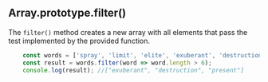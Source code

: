 ## Array.prototype.filter()

The `filter()` method creates a new array with all elements that pass the test implemented by the provided function.

```js
    const words = ['spray', 'limit', 'elite', 'exuberant', 'destruction', 'present'];
    const result = words.filter(word => word.length > 6);
    console.log(result); //["exuberant", "destruction", "present"]
```
